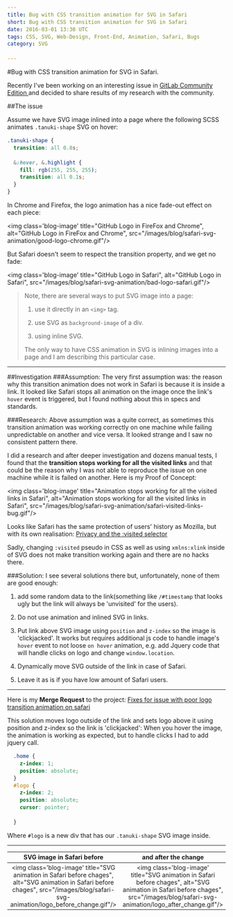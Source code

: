 ```yaml
---
title: Bug with CSS transition animation for SVG in Safari
short: Bug with CSS transition animation for SVG in Safari
date: 2016-03-01 13:30 UTC
tags: CSS, SVG, Web-Design, Front-End, Animation, Safari, Bugs
category: SVG

---
```

#Bug with CSS transition animation for SVG in Safari.

Recently I've been working on an interesting issue in [GitLab Community Edition
](https://gitlab.com/gitlab-org/gitlab-ce/issues/11867) and decided to share results of my research with the community.

##The issue


Assume we have SVG image inlined into a page where the following SCSS animates `.tanuki-shape` SVG on hover:

```scss
.tanuki-shape {
  transition: all 0.8s;

  &:hover, &.highlight {
    fill: rgb(255, 255, 255);
    transition: all 0.1s;
  }
}
```

In Chrome and Firefox, the logo animation has a nice fade-out effect on each piece:

<img class='blog-image' title="GitHub Logo in FireFox and Chrome", alt="GitHub Logo in FireFox and Chrome", src="/images/blog/safari-svg-animation/good-logo-chrome.gif"/>

But Safari doesn't seem to respect the transition property, and we get no fade:

<img class='blog-image' title="GitHub Logo in Safari", alt="GitHub Logo in Safari", src="/images/blog/safari-svg-animation/bad-logo-safari.gif"/>

> Note, there are several ways to put SVG image into a page: 
> 
> 1. use it directly in an `<img>` tag.
> 
> 2. use SVG as `background-image` of a div.
> 
> 3. using inline SVG.
> 
> The only way to have CSS animation in SVG is inlining images into a page and I am describing this particular case.


---
##Investigation
###Assumption:
The very first assumption was: the reason why this transition animation does not work in Safari is because it is inside a link. It looked like Safari stops all animation on the image once the link's `hover` event is triggered, but I found nothing about this in specs and standards.

###Research:
Above assumption was a quite correct, as sometimes this transition animation was working correctly on one machine while failing unpredictable on another and vice versa. It looked strange and I saw no consistent pattern there. 

I did a research and after deeper investigation and dozens manual tests, I found that the **transition stops working for all the visited links** and that could be the reason why I was not able to reproduce the issue on one machine while it is failed on another. 
Here is my Proof of Concept: 

<img class='blog-image' title="Animation stops working for all the visited links in Safari", alt="Animation stops working for all the visited links in Safari", src="/images/blog/safari-svg-animation/safari-visited-links-bug.gif"/>

Looks like Safari has the same protection of users' history as Mozilla, but with its own realisation: [Privacy and the :visited selector](https://developer.mozilla.org/en-US/docs/Web/CSS/Privacy_and_the_:visited_selector)

Sadly, changing `:visited` pseudo in CSS as well as using `xmlns:xlink` inside of SVG does not make transition working again and there are no hacks there.

###Solution:
I see several solutions there but, unfortunately, none of them are good enough:
  
  1. add some random data to the link(something like `/#timestamp` that looks ugly but the link will always be 'unvisited' for the users).
  
  2. Do not use animation and inlined SVG in links.
  
  3. Put link above SVG image using `position` and `z-index` so the image is 'clickjacked'. It works but requires additional js code to handle image's `hover` event to not loose `on hover` animation, e.g. add Jquery code that will handle clicks on logo and change `window.location`.
  
  4. Dynamically move SVG outside of the link in case of Safari.
  
  3. Leave it as is if you have low amount of Safari users.

---
Here is my **Merge Request** to the project: [Fixes for issue with poor logo transition animation on safari](https://gitlab.com/gitlab-org/gitlab-ce/merge_requests/2690#note_3543658) 

This solution moves logo outside of the link and sets logo above it using position and z-index so the link is 'clickjacked': When you hover the image, the animation is working as expected, but to handle clicks I had to add jquery call.

```scss
  .home {
    z-index: 1;
    position: absolute;
  }
  #logo {
    z-index: 2;
    position: absolute;
    cursor: pointer;

  }
```

Where `#logo` is a new div that has our `.tanuki-shape` SVG image inside.

---
| SVG image in Safari before | and after the change |
|:--------------------------:|:--------------------:|
| <img class='blog-image' title="SVG animation in Safari before chages", alt="SVG animation in Safari before chages", src="/images/blog/safari-svg-animation/logo_before_change.gif"/> | <img class='blog-image' title="SVG animation in Safari before chages", alt="SVG animation in Safari before chages", src="/images/blog/safari-svg-animation/logo_after_change.gif"/> | 
